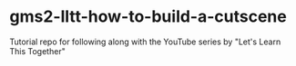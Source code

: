 # gms2-lltt-how-to-build-a-cutscene
Tutorial repo for following along with the YouTube series by "Let's Learn This Together"
